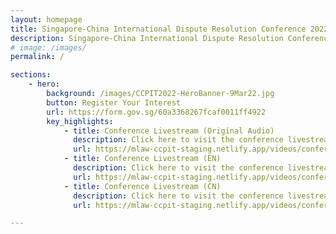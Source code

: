 ```yaml
---
layout: homepage
title: Singapore-China International Dispute Resolution Conference 2022
description: Singapore-China International Dispute Resolution Conference 2022
# image: /images/
permalink: /

sections:
    - hero:
        background: /images/CCPIT2022-HeroBanner-9Mar22.jpg
        button: Register Your Interest
        url: https://form.gov.sg/60a3368267fcaf0011ff4922
        key_highlights:
            - title: Conference Livestream (Original Audio)
              description: Click here to visit the conference livestream in Original Audio
              url: https://mlaw-ccpit-staging.netlify.app/videos/conference-livestream-original-audio
            - title: Conference Livestream (EN)
              description: Click here to visit the conference livestream in English
              url: https://mlaw-ccpit-staging.netlify.app/videos/conference-livestream-en
            - title: Conference Livestream (CN)
              description: Click here to visit the conference livestream in Chinese
              url: https://mlaw-ccpit-staging.netlify.app/videos/conference-livestream-cn

---
```



